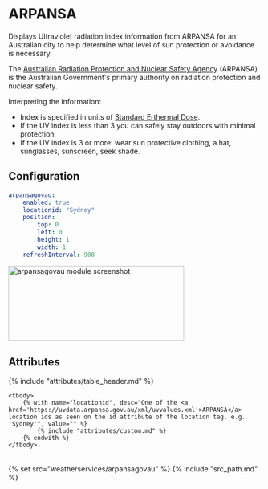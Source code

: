 # ARPANSA

Displays Ultraviolet radiation index information from ARPANSA for an Australian city to help determine what level of sun protection or avoidance is necessary.

The [Australian Radiation Protection and Nuclear Safety Agency](https://www.arpansa.gov.au) (ARPANSA) is the Australian Government's primary authority on radiation protection and nuclear safety.

Interpreting the information:

* Index is specified in units of [Standard Erthermal Dose](https://www.arpansa.gov.au/services/monitoring/ultraviolet-radiation-monitoring/ultraviolet-radiation-dose/ultraviolet).
* If the UV index is less than 3 you can safely stay outdoors with minimal protection.
* If the UV index is 3 or more: wear sun protective clothing, a hat, sunglasses, sunscreen, seek shade.

## Configuration

```yaml
arpansagovau:
    enabled: true
    locationid: "Sydney"
    position:
        top: 0
        left: 0
        height: 1
        width: 1
    refreshInterval: 900
```

<img class="screenshot" src="/assets/modules/arpansa.png" width="350" height="150" alt="arpansagovau module screenshot" />

## Attributes

<table>
    {% include "attributes/table_header.md" %}

    <tbody>
        {% with name="locationid", desc="One of the <a href='https://uvdata.arpansa.gov.au/xml/uvvalues.xml'>ARPANSA</a> location ids as seen on the id attribute of the location tag. e.g. 'Sydney'", value="" %}
            {% include "attributes/custom.md" %}
        {% endwith %}
    </tbody>
</table>

{% set src="weatherservices/arpansagovau" %}
{% include "src_path.md" %}